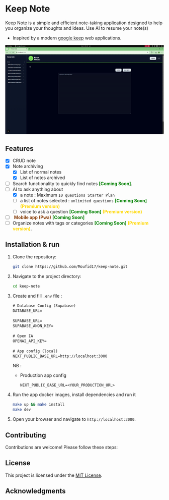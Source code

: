 # Keep Note

Keep Note is a simple and efficient note-taking application designed to help you organize your thoughts and ideas.
Use AI to resume your note(s)
- Inspired by a modern [google keep](https://keep.google.com/) web applications.

![Demo](public/keep_notes.gif)

## Features

- [x] CRUD  note
- [x]  Note archiving
    - [x] List of normal notes
    - [x] List of notes archived
- [ ] Search functionality to quickly find notes<span style="color: green;"> **[Coming Soon]**</span>.
- [ ] AI to ask anything about
    - [x] a note : Maximum `10 questions Starter Plan`
    - [ ] a list of notes selected : `unlimited questions` <span style="color: green;"> **[Coming Soon]**</span><span style="color: gold;"> **(Premium version)**</span>
    - [ ] voice to ask a question <span style="color: green;"> **[Coming Soon]**</span><span style="color: gold;"> **(Premium version)**</span>
- [ ] <span style="color: SaddleBrown;"> **Mobile app (Pwa)**</span><span style="color: green;"> **[Coming Soon]**</span>
- [ ] Organize notes with tags or categories<span style="color: green;"> **[Coming Soon]**</span><span style="color: gold;"> **(Premium version)**</span>.

## Installation & run

1. Clone the repository:
    ```bash
    git clone https://github.com/Moufid17/keep-note.git
    ```
2. Navigate to the project directory:
    ```bash
    cd keep-note
    ```
3. Create and fill `.env` file :
    ```
    # Database Config (Supabase)
    DATABASE_URL=

    SUPABASE_URL=
    SUPABASE_ANON_KEY=

    # Open IA
    OPENAI_API_KEY=

    # App config (local)
    NEXT_PUBLIC_BASE_URL=http://localhost:3000
    ```

    NB : <br/>
    - Production app config <br/>
        ```
        NEXT_PUBLIC_BASE_URL=<YOUR_PRODUCTION_URL> 
        ```
    
4. Run the app docker images, install dependencies and run it
    ```bash
    make up && make install
    make dev
    ```

4. Open your browser and navigate to `http://localhost:3000`.

## Contributing

Contributions are welcome! Please follow these steps:

## License

This project is licensed under the [MIT License](LICENSE).

## Acknowledgments


